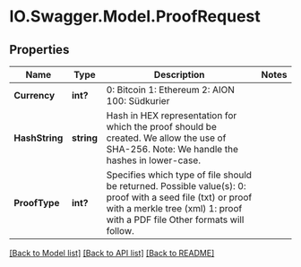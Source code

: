 # IO.Swagger.Model.ProofRequest
## Properties

Name | Type | Description | Notes
------------ | ------------- | ------------- | -------------
**Currency** | **int?** | 0: Bitcoin 1: Ethereum 2: AION 100: Südkurier | 
**HashString** | **string** | Hash in HEX representation for which the proof should be created. We allow the use of SHA-256. Note: We handle the hashes in lower-case. | 
**ProofType** | **int?** | Specifies which type of file should be returned. Possible value(s):  0: proof with a seed file (txt) or proof with a merkle tree (xml) 1: proof with a PDF file   Other formats will follow. | 

[[Back to Model list]](../README.md#documentation-for-models) [[Back to API list]](../README.md#documentation-for-api-endpoints) [[Back to README]](../README.md)

